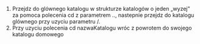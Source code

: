 1. Przejdz do glównego katalogu w strukturze katalogów o jeden „wyzej” za pomoca polecenia cd z parametrem .., nastepnie przejdz do katalogu glównego przy uzyciu parametru /.
2. Przy uzyciu polecenia cd nazwaKatalogu wróc z powrotem do swojego katalogu domowego